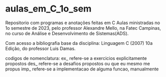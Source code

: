 # aulas_em_C_1o_sem
Repositorio com programas e anotações feitas em C
Aulas ministradas no 1o semestre de 2023, pelo professor Alexandre Mello, 
na Fatec Campinas, no curso de Análise e Desenvolvimento de Sistemas(ADS).

Com acesso a bibliografia base da disciplina: 
Linguagem C (2007) 10a Edição, do professor Luis Damas.


codigos de nomenclatura:
ex_ refere-se a exercicios explicitamente propostos
des_ refere-se a desafios propostos ou que eu mesmo me propus
imp_ refere-se a implementacao de alguma funcao, manualmente
